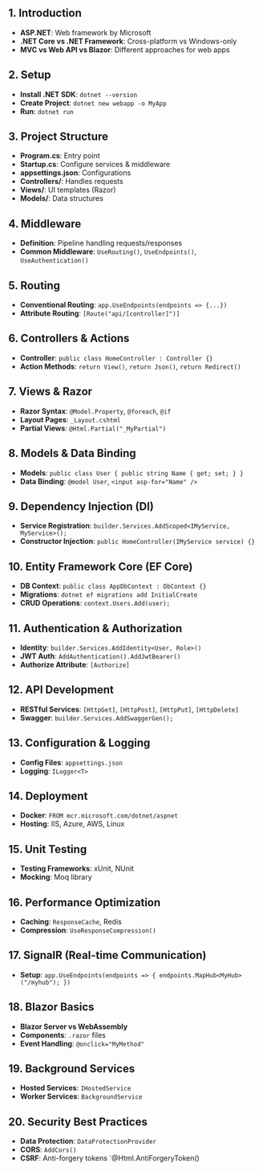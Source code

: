 ## 1. Introduction
- **ASP.NET**: Web framework by Microsoft
- **.NET Core vs .NET Framework**: Cross-platform vs Windows-only
- **MVC vs Web API vs Blazor**: Different approaches for web apps

## 2. Setup
- **Install .NET SDK**: `dotnet --version`
- **Create Project**: `dotnet new webapp -o MyApp`
- **Run**: `dotnet run`

## 3. Project Structure
- **Program.cs**: Entry point
- **Startup.cs**: Configure services & middleware
- **appsettings.json**: Configurations
- **Controllers/**: Handles requests
- **Views/**: UI templates (Razor)
- **Models/**: Data structures

## 4. Middleware
- **Definition**: Pipeline handling requests/responses
- **Common Middleware**: `UseRouting()`, `UseEndpoints()`, `UseAuthentication()`

## 5. Routing
- **Conventional Routing**: `app.UseEndpoints(endpoints => {...})`
- **Attribute Routing**: `[Route("api/[controller]")]`

## 6. Controllers & Actions
- **Controller**: `public class HomeController : Controller {}`
- **Action Methods**: `return View()`, `return Json()`, `return Redirect()`

## 7. Views & Razor
- **Razor Syntax**: `@Model.Property`, `@foreach`, `@if`
- **Layout Pages**: `_Layout.cshtml`
- **Partial Views**: `@Html.Partial("_MyPartial")`

## 8. Models & Data Binding
- **Models**: `public class User { public string Name { get; set; } }`
- **Data Binding**: `@model User`, `<input asp-for="Name" />`

## 9. Dependency Injection (DI)
- **Service Registration**: `builder.Services.AddScoped<IMyService, MyService>();`
- **Constructor Injection**: `public HomeController(IMyService service) {}`

## 10. Entity Framework Core (EF Core)
- **DB Context**: `public class AppDbContext : DbContext {}`
- **Migrations**: `dotnet ef migrations add InitialCreate`
- **CRUD Operations**: `context.Users.Add(user);`

## 11. Authentication & Authorization
- **Identity**: `builder.Services.AddIdentity<User, Role>()`
- **JWT Auth**: `AddAuthentication().AddJwtBearer()`
- **Authorize Attribute**: `[Authorize]`

## 12. API Development
- **RESTful Services**: `[HttpGet]`, `[HttpPost]`, `[HttpPut]`, `[HttpDelete]`
- **Swagger**: `builder.Services.AddSwaggerGen();`

## 13. Configuration & Logging
- **Config Files**: `appsettings.json`
- **Logging**: `ILogger<T>`

## 14. Deployment
- **Docker**: `FROM mcr.microsoft.com/dotnet/aspnet`
- **Hosting**: IIS, Azure, AWS, Linux

## 15. Unit Testing
- **Testing Frameworks**: xUnit, NUnit
- **Mocking**: Moq library

## 16. Performance Optimization
- **Caching**: `ResponseCache`, Redis
- **Compression**: `UseResponseCompression()`

## 17. SignalR (Real-time Communication)
- **Setup**: `app.UseEndpoints(endpoints => { endpoints.MapHub<MyHub>("/myhub"); })`

## 18. Blazor Basics
- **Blazor Server vs WebAssembly**
- **Components**: `.razor` files
- **Event Handling**: `@onclick="MyMethod"`

## 19. Background Services
- **Hosted Services**: `IHostedService`
- **Worker Services**: `BackgroundService`

## 20. Security Best Practices
- **Data Protection**: `DataProtectionProvider`
- **CORS**: `AddCors()`
- **CSRF**: Anti-forgery tokens `@Html.AntiForgeryToken()
